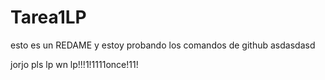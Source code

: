 Tarea1LP
========

esto es un REDAME y estoy probando los comandos de github asdasdasd

jorjo pls lp wn lp!!!1!1111once!11!
